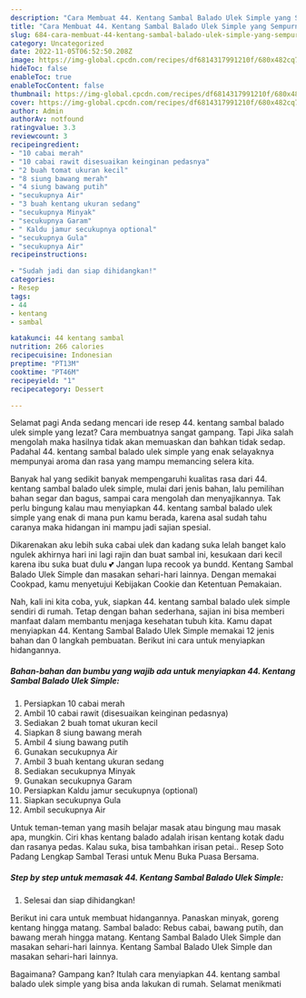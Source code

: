 ```yaml
---
description: "Cara Membuat 44. Kentang Sambal Balado Ulek Simple yang Sempurna, Buat Buka Puasa}"
title: "Cara Membuat 44. Kentang Sambal Balado Ulek Simple yang Sempurna, Buat Buka Puasa}"
slug: 684-cara-membuat-44-kentang-sambal-balado-ulek-simple-yang-sempurna-buat-buka-puasa
category: Uncategorized
date: 2022-11-05T06:52:50.208Z
image: https://img-global.cpcdn.com/recipes/df6814317991210f/680x482cq70/44-kentang-sambal-balado-ulek-simple-foto-resep-utama.jpg
hideToc: false
enableToc: true
enableTocContent: false
thumbnail: https://img-global.cpcdn.com/recipes/df6814317991210f/680x482cq70/44-kentang-sambal-balado-ulek-simple-foto-resep-utama.jpg
cover: https://img-global.cpcdn.com/recipes/df6814317991210f/680x482cq70/44-kentang-sambal-balado-ulek-simple-foto-resep-utama.jpg
author: Admin
authorAv: notfound
ratingvalue: 3.3
reviewcount: 3
recipeingredient:
- "10 cabai merah"
- "10 cabai rawit disesuaikan keinginan pedasnya"
- "2 buah tomat ukuran kecil"
- "8 siung bawang merah"
- "4 siung bawang putih"
- "secukupnya Air"
- "3 buah kentang ukuran sedang"
- "secukupnya Minyak"
- "secukupnya Garam"
- " Kaldu jamur secukupnya optional"
- "secukupnya Gula"
- "secukupnya Air"
recipeinstructions:

- "Sudah jadi dan siap dihidangkan!"
categories:
- Resep
tags:
- 44
- kentang
- sambal

katakunci: 44 kentang sambal 
nutrition: 266 calories
recipecuisine: Indonesian
preptime: "PT13M"
cooktime: "PT46M"
recipeyield: "1"
recipecategory: Dessert

---
```



Selamat pagi Anda sedang mencari ide resep 44. kentang sambal balado ulek simple yang lezat? Cara membuatnya sangat gampang. Tapi Jika salah mengolah maka hasilnya tidak akan memuaskan dan bahkan tidak sedap. Padahal 44. kentang sambal balado ulek simple yang enak selayaknya mempunyai aroma dan rasa yang mampu memancing selera kita.


Banyak hal yang sedikit banyak mempengaruhi kualitas rasa dari 44. kentang sambal balado ulek simple, mulai dari jenis bahan, lalu pemilihan bahan segar dan bagus, sampai cara mengolah dan menyajikannya. Tak perlu bingung kalau mau menyiapkan 44. kentang sambal balado ulek simple yang enak di mana pun kamu berada, karena asal sudah tahu caranya maka hidangan ini mampu jadi sajian spesial.

Dikarenakan aku lebih suka cabai ulek dan kadang suka lelah banget kalo ngulek akhirnya hari ini lagi rajin dan buat sambal ini, kesukaan dari kecil karena ibu suka buat dulu 💕 Jangan lupa recook ya bundd. Kentang Sambal Balado Ulek Simple dan masakan sehari-hari lainnya. Dengan memakai Cookpad, kamu menyetujui Kebijakan Cookie dan Ketentuan Pemakaian.


Nah, kali ini kita coba, yuk, siapkan 44. kentang sambal balado ulek simple sendiri di rumah. Tetap dengan bahan sederhana, sajian ini bisa memberi manfaat dalam membantu menjaga kesehatan tubuh kita. Kamu dapat menyiapkan 44. Kentang Sambal Balado Ulek Simple memakai 12 jenis bahan dan 0 langkah pembuatan. Berikut ini cara untuk menyiapkan hidangannya.

<!--inarticleads1-->

##### Bahan-bahan dan bumbu yang wajib ada untuk menyiapkan 44. Kentang Sambal Balado Ulek Simple:

1. Persiapkan 10 cabai merah
1. Ambil 10 cabai rawit (disesuaikan keinginan pedasnya)
1. Sediakan 2 buah tomat ukuran kecil
1. Siapkan 8 siung bawang merah
1. Ambil 4 siung bawang putih
1. Gunakan secukupnya Air
1. Ambil 3 buah kentang ukuran sedang
1. Sediakan secukupnya Minyak
1. Gunakan secukupnya Garam
1. Persiapkan  Kaldu jamur secukupnya (optional)
1. Siapkan secukupnya Gula
1. Ambil secukupnya Air


Untuk teman-teman yang masih belajar masak atau bingung mau masak apa, mungkin. Ciri khas kentang balado adalah irisan kentang kotak dadu dan rasanya pedas. Kalau suka, bisa tambahkan irisan petai.. Resep Soto Padang Lengkap Sambal Terasi untuk Menu Buka Puasa Bersama. 

<!--inarticleads2-->

##### Step by step untuk memasak 44. Kentang Sambal Balado Ulek Simple:


1. Selesai dan siap dihidangkan!

Berikut ini cara untuk membuat hidangannya. Panaskan minyak, goreng kentang hingga matang. Sambal balado: Rebus cabai, bawang putih, dan bawang merah hingga matang. Kentang Sambal Balado Ulek Simple dan masakan sehari-hari lainnya. Kentang Sambal Balado Ulek Simple dan masakan sehari-hari lainnya. 

Bagaimana? Gampang kan? Itulah cara menyiapkan 44. kentang sambal balado ulek simple yang bisa anda lakukan di rumah. Selamat menikmati
